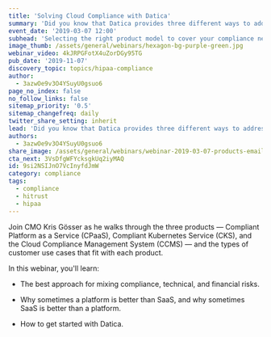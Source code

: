 ```yaml
---
title: 'Solving Cloud Compliance with Datica'
summary: 'Did you know that Datica provides three different ways to address cloud compliance? Each option fits a different type of technical use case, making Datica the most diverse way to tackle your next compliance audit.'
event_date: '2019-03-07 12:00'
subhead: 'Selecting the right product model to cover your compliance needs'
image_thumb: /assets/general/webinars/hexagon-bg-purple-green.jpg
webinar_video: 4kJRPGFotX4uZorDGy95TG
pub_date: '2019-11-07'
discovery_topic: topics/hipaa-compliance
author:
  - 3azwOe9v3O4YSuyU0gsuo6
page_no_index: false
no_follow_links: false
sitemap_priority: '0.5'
sitemap_changefreq: daily
twitter_share_setting: inherit
lead: 'Did you know that Datica provides three different ways to address cloud compliance? Each option fits a different type of technical use case, making Datica the most diverse way to tackle your next compliance audit.'
authors:
  - 3azwOe9v3O4YSuyU0gsuo6
share_image: /assets/general/webinars/webinar-2019-03-07-products-email.jpg
cta_next: 3VsDfgWFYcksgkUq2iyMAQ
id: 9si2NSIJnO7VcInyfdJmW
category: compliance
tags:
  - compliance
  - hitrust
  - hipaa
---
```

Join CMO Kris Gösser as he walks through the three products — Compliant Platform as a Service (CPaaS), Compliant Kubernetes Service (CKS), and the Cloud Compliance Management System (CCMS) — and the types of customer use cases that fit with each product.

In this webinar, you'll learn:

* The best approach for mixing compliance, technical, and financial risks.

* Why sometimes a platform is better than SaaS, and why sometimes SaaS is better than a platform.

* How to get started with Datica.